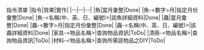 ###

指令清單
|指令|效果|實作|
|--|--|--|
|魚|當月彙整|Done|
|魚-<數字>月|指定月份彙整|Done|
|魚-<名稱(中、英、日、編號)>|該魚詳細資料|Done|
|蟲|當月彙整|Done|
|蟲-<數字>月|指定月份彙整|Done|
|蟲-<名稱(中、英、日、編號)>|該蟲詳細資料|Done|
|家具-<物品名稱>|查詢物品資訊|ToDo|
|清冊-<物品名稱>|查詢物品資訊|ToDo|
|材料-<物品名稱>|查詢所需該物品之DIY|ToDo|